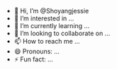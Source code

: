 - 👋 Hi, I’m @Shoyangjessie
- 👀 I’m interested in ...
- 🌱 I’m currently learning ...
- 💞️ I’m looking to collaborate on ...
- 📫 How to reach me ...
- 😄 Pronouns: ...
- ⚡ Fun fact: ...

<!---
Shoyangjessie/Shoyangjessie is a ✨ special ✨ repository because its `README.md` (this file) appears on your GitHub profile.
You can click the Preview link to take a look at your changes.
--->
